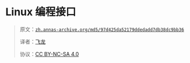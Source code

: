 # Linux 编程接口

> 原文：[`zh.annas-archive.org/md5/97d425da52179ddedadd7db38dc9bb36`](https://zh.annas-archive.org/md5/97d425da52179ddedadd7db38dc9bb36)
> 
> 译者：[飞龙](https://github.com/wizardforcel)
> 
> 协议：[CC BY-NC-SA 4.0](http://creativecommons.org/licenses/by-nc-sa/4.0/)